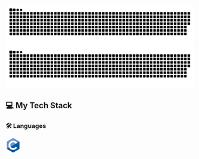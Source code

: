 ![github contribution grid snake animation](https://raw.githubusercontent.com/BorealPanda/BorealPanda/output/github-contribution-grid-snake-dark.svg#gh-dark-mode-only)![github contribution grid snake animation](https://raw.githubusercontent.com/BorealPanda/BorealPanda/output/github-contribution-grid-snake.svg#gh-light-mode-only)
## 💻 My Tech Stack
### 🛠️ Languages
<div style="display: flex;">
  <a href="https://www.cprogramming.com/" target="_blank"><img src="https://raw.githubusercontent.com/devicons/devicon/master/icons/c/c-original.svg" alt="c" width="40" height="40"/></a>
  
